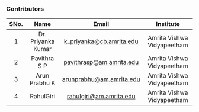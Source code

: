 ### Contributors

| SNo. |        Name        |          Email           |         Institute          
| :--: | :----------------: | :----------------------: | :------------------------: 
|  1   | Dr. Priyanka Kumar | k_priyanka@cb.amrita.edu | Amrita Vishwa Vidyapeetham |          
|  2   |    Pavithra S P    | pavithrasp@am.amrita.edu | Amrita Vishwa Vidyapeetham |          
|  3   |   Arun Prabhu K    | arunprabhu@am.amrita.edu | Amrita Vishwa Vidyapeetham |  
|  4   |     RahulGiri      | rahulgiri@am.amrita.edu  | Amrita Vishwa Vidyapeetham |          